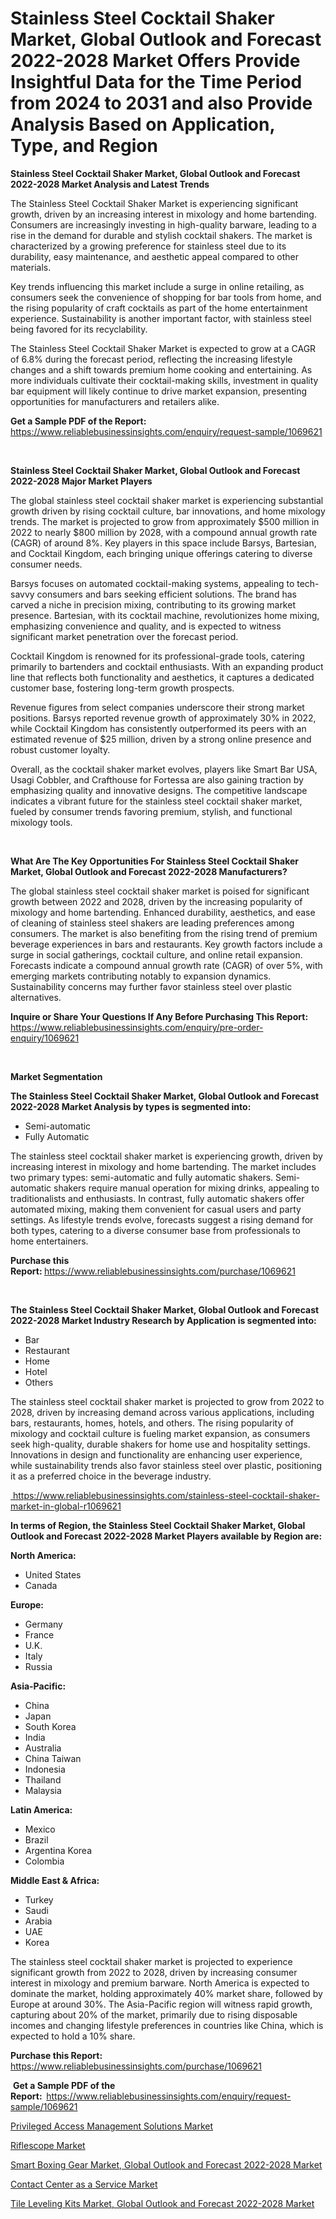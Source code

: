 <p><h1>Stainless Steel Cocktail Shaker Market, Global Outlook and Forecast 2022-2028 Market Offers Provide Insightful Data for the Time Period from 2024 to 2031 and also Provide Analysis Based on Application, Type, and Region</h1></p><p><strong>Stainless Steel Cocktail Shaker Market, Global Outlook and Forecast 2022-2028 Market Analysis and Latest Trends</strong></p>
<p><p>The Stainless Steel Cocktail Shaker Market is experiencing significant growth, driven by an increasing interest in mixology and home bartending. Consumers are increasingly investing in high-quality barware, leading to a rise in the demand for durable and stylish cocktail shakers. The market is characterized by a growing preference for stainless steel due to its durability, easy maintenance, and aesthetic appeal compared to other materials. </p><p>Key trends influencing this market include a surge in online retailing, as consumers seek the convenience of shopping for bar tools from home, and the rising popularity of craft cocktails as part of the home entertainment experience. Sustainability is another important factor, with stainless steel being favored for its recyclability. </p><p>The Stainless Steel Cocktail Shaker Market is expected to grow at a CAGR of 6.8% during the forecast period, reflecting the increasing lifestyle changes and a shift towards premium home cooking and entertaining. As more individuals cultivate their cocktail-making skills, investment in quality bar equipment will likely continue to drive market expansion, presenting opportunities for manufacturers and retailers alike.</p></p>
<p><strong>Get a Sample PDF of the Report:&nbsp;</strong> <a href="https://www.reliablebusinessinsights.com/enquiry/request-sample/1069621">https://www.reliablebusinessinsights.com/enquiry/request-sample/1069621</a></p>
<p>&nbsp;</p>
<p><strong>Stainless Steel Cocktail Shaker Market, Global Outlook and Forecast 2022-2028 Major Market Players</strong></p>
<p><p>The global stainless steel cocktail shaker market is experiencing substantial growth driven by rising cocktail culture, bar innovations, and home mixology trends. The market is projected to grow from approximately $500 million in 2022 to nearly $800 million by 2028, with a compound annual growth rate (CAGR) of around 8%. Key players in this space include Barsys, Bartesian, and Cocktail Kingdom, each bringing unique offerings catering to diverse consumer needs.</p><p>Barsys focuses on automated cocktail-making systems, appealing to tech-savvy consumers and bars seeking efficient solutions. The brand has carved a niche in precision mixing, contributing to its growing market presence. Bartesian, with its cocktail machine, revolutionizes home mixing, emphasizing convenience and quality, and is expected to witness significant market penetration over the forecast period.</p><p>Cocktail Kingdom is renowned for its professional-grade tools, catering primarily to bartenders and cocktail enthusiasts. With an expanding product line that reflects both functionality and aesthetics, it captures a dedicated customer base, fostering long-term growth prospects.</p><p>Revenue figures from select companies underscore their strong market positions. Barsys reported revenue growth of approximately 30% in 2022, while Cocktail Kingdom has consistently outperformed its peers with an estimated revenue of $25 million, driven by a strong online presence and robust customer loyalty.</p><p>Overall, as the cocktail shaker market evolves, players like Smart Bar USA, Usagi Cobbler, and Crafthouse for Fortessa are also gaining traction by emphasizing quality and innovative designs. The competitive landscape indicates a vibrant future for the stainless steel cocktail shaker market, fueled by consumer trends favoring premium, stylish, and functional mixology tools.</p></p>
<p>&nbsp;</p>
<p><strong>What Are The Key Opportunities For Stainless Steel Cocktail Shaker Market, Global Outlook and Forecast 2022-2028 Manufacturers?</strong></p>
<p><p>The global stainless steel cocktail shaker market is poised for significant growth between 2022 and 2028, driven by the increasing popularity of mixology and home bartending. Enhanced durability, aesthetics, and ease of cleaning of stainless steel shakers are leading preferences among consumers. The market is also benefiting from the rising trend of premium beverage experiences in bars and restaurants. Key growth factors include a surge in social gatherings, cocktail culture, and online retail expansion. Forecasts indicate a compound annual growth rate (CAGR) of over 5%, with emerging markets contributing notably to expansion dynamics. Sustainability concerns may further favor stainless steel over plastic alternatives.</p></p>
<p><strong>Inquire or Share Your Questions If Any Before Purchasing This Report:</strong> <a href="https://www.reliablebusinessinsights.com/enquiry/pre-order-enquiry/1069621">https://www.reliablebusinessinsights.com/enquiry/pre-order-enquiry/1069621</a></p>
<p>&nbsp;</p>
<p><strong>Market Segmentation</strong></p>
<p><strong>The Stainless Steel Cocktail Shaker Market, Global Outlook and Forecast 2022-2028 Market Analysis by types is segmented into:</strong></p>
<p><ul><li>Semi-automatic</li><li>Fully Automatic</li></ul></p>
<p><p>The stainless steel cocktail shaker market is experiencing growth, driven by increasing interest in mixology and home bartending. The market includes two primary types: semi-automatic and fully automatic shakers. Semi-automatic shakers require manual operation for mixing drinks, appealing to traditionalists and enthusiasts. In contrast, fully automatic shakers offer automated mixing, making them convenient for casual users and party settings. As lifestyle trends evolve, forecasts suggest a rising demand for both types, catering to a diverse consumer base from professionals to home entertainers.</p></p>
<p><strong>Purchase this Report:&nbsp;</strong><a href="https://www.reliablebusinessinsights.com/purchase/1069621">https://www.reliablebusinessinsights.com/purchase/1069621</a></p>
<p>&nbsp;</p>
<p><strong>The Stainless Steel Cocktail Shaker Market, Global Outlook and Forecast 2022-2028 Market Industry Research by Application is segmented into:</strong></p>
<p><ul><li>Bar</li><li>Restaurant</li><li>Home</li><li>Hotel</li><li>Others</li></ul></p>
<p><p>The stainless steel cocktail shaker market is projected to grow from 2022 to 2028, driven by increasing demand across various applications, including bars, restaurants, homes, hotels, and others. The rising popularity of mixology and cocktail culture is fueling market expansion, as consumers seek high-quality, durable shakers for home use and hospitality settings. Innovations in design and functionality are enhancing user experience, while sustainability trends also favor stainless steel over plastic, positioning it as a preferred choice in the beverage industry.</p></p>
<p><a href="https://www.reliablebusinessinsights.com/stainless-steel-cocktail-shaker-market-in-global-r1069621">&nbsp;https://www.reliablebusinessinsights.com/stainless-steel-cocktail-shaker-market-in-global-r1069621</a></p>
<p><strong>In terms of Region, the Stainless Steel Cocktail Shaker Market, Global Outlook and Forecast 2022-2028 Market Players available by Region are:</strong></p>
<p>
    <p> <strong> North America: </strong>
        <ul>
            <li>United States</li>
            <li>Canada</li>
        </ul>
        </p> 
    <p> <strong> Europe: </strong>
        <ul>
            <li>Germany</li>
            <li>France</li>
            <li>U.K.</li>
            <li>Italy</li>
            <li>Russia</li>
        </ul>
        </p> 
    <p> <strong> Asia-Pacific: </strong>
        <ul>
            <li>China</li>
            <li>Japan</li>
            <li>South Korea</li>
            <li>India</li>
            <li>Australia</li>
            <li>China Taiwan</li>
            <li>Indonesia</li>
            <li>Thailand</li>
            <li>Malaysia</li>
        </ul>
        </p> 
    <p> <strong> Latin America: </strong>
        <ul>
            <li>Mexico</li>
            <li>Brazil</li>
            <li>Argentina Korea</li>
            <li>Colombia</li>
        </ul>
        </p> 
    <p> <strong> Middle East & Africa: </strong>
        <ul>
            <li>Turkey</li>
            <li>Saudi</li>
            <li>Arabia</li>
            <li>UAE</li>
            <li>Korea</li>
        </ul>
    </p>
    </p>
<p><p>The stainless steel cocktail shaker market is projected to experience significant growth from 2022 to 2028, driven by increasing consumer interest in mixology and premium barware. North America is expected to dominate the market, holding approximately 40% market share, followed by Europe at around 30%. The Asia-Pacific region will witness rapid growth, capturing about 20% of the market, primarily due to rising disposable incomes and changing lifestyle preferences in countries like China, which is expected to hold a 10% share.</p></p>
<p><strong>Purchase this Report: </strong><a href="https://www.reliablebusinessinsights.com/purchase/1069621">https://www.reliablebusinessinsights.com/purchase/1069621</a></p>
<p>&nbsp;<strong>Get a Sample PDF of the Report:&nbsp;&nbsp;</strong><a href="https://www.reliablebusinessinsights.com/enquiry/request-sample/1069621">https://www.reliablebusinessinsights.com/enquiry/request-sample/1069621</a></p>
<p><strong></strong></p>
<p><p><a href="https://www.linkedin.com/pulse/market-leaders-laggards-global-privileged-access-management-qav7f?trackingId=UFTnw4j3RgG3DlEsdVduuA%3D%3D">Privileged Access Management Solutions Market</a></p><p><a href="https://issuu.com/reportprime-2/docs/riflescope-market-size-2030.pptx_4a9ffec6ce6cd6">Riflescope Market</a></p><p><a href="https://github.com/nicoletavirag/Market-Research-Report-List-5/blob/main/smart-boxing-gear-market-global-outlook-and-forecast-2022-2028-market.md">Smart Boxing Gear Market, Global Outlook and Forecast 2022-2028 Market</a></p><p><a href="https://www.linkedin.com/pulse/global-contact-center-service-market-focus-application-end-use-mt9mf?trackingId=%2FVImZDAdTweaoo9lWU4uwQ%3D%3D">Contact Center as a Service Market</a></p><p><a href="https://github.com/mauripalmi/Market-Research-Report-List-5/blob/main/tile-leveling-kits-market-global-outlook-and-forecast-2022-2028-market.md">Tile Leveling Kits Market, Global Outlook and Forecast 2022-2028 Market</a></p></p>